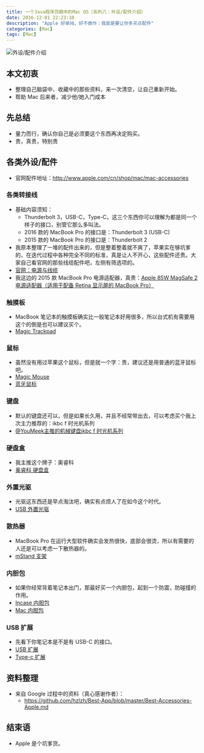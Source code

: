 ```yaml
---
title: 一个Java程序员眼中的Mac OS（系列八：外设/配件介绍）
date: 2016-12-01 22:23:10
description: "Apple 好单纯，好不做作：我就是要让你多买点配件"
categories: [Mac]
tags: [Mac]
---
```



<!-- more -->

![外设/配件介绍](http://img.youmeek.com/2016/Mac-peripheral.jpg)

## 本文初衷

- 整理自己脑袋中、收藏中的那些资料，来一次清空，让自己重新开始。
- 帮助 Mac 后来者，减少他/她入门成本

## 先总结

- 量力而行，确认你自己是必须要这个东西再决定购买。
- 贵，真贵，特别贵

## 各类外设/配件

- 官网配件地址：<http://www.apple.com/cn/shop/mac/mac-accessories>

### 各类转接线

- 基础内容须知：
	- Thunderbolt 3，USB-C，Type-C，这三个东西你可以理解为都是同一个样子的接口，别管它那么多叫法。
	- 2016 款的 MacBook Pro 的接口是：Thunderbolt 3 (USB-C) 
	- 2015 款的 MacBook Pro 的接口是：Thunderbolt 2
- 我原本整理了一堆的配件出来的，但是整着整着就不爽了，苹果实在够坑爹的，在迭代过程中各种完全不同的标准，真是让人不开心，这些配件还贵。大家自己看官网的那些线缆配件吧，左侧有筛选项的。
- [官网：电源与线缆](http://www.apple.com/cn/shop/mac/mac-accessories/power-cables)
- 我这边的 2015 款 MacBook Pro 电源适配器，真贵：[Apple 85W MagSafe 2 电源适配器（适用于配备 Retina 显示屏的 MacBook Pro）](http://www.apple.com/cn/shop/product/MD506CH/A/apple-85w-magsafe-2-power-adapter-for-macbook-pro-with-retina-display?fnode=8b&fs=f%3D15inchmacbookproretinadisplay%26fh%3D4595%252B2c15)

### 触摸板

- MacBook 笔记本的触摸板确实比一般笔记本好用很多，所以台式机有需要用这个的倒是也可以建议买个。
- [Magic Trackpad](http://search.jd.com/Search?keyword=Magic%20Trackpad&enc=utf-8&cu=true&utm_source=ads.union.jd.com&utm_medium=tuiguang&utm_campaign=t_248690136_&utm_term=8167621f00484d24a236f6de24a4185c-p_276666007&abt=3)

### 鼠标

- 虽然没有用过苹果这个鼠标，但是就一个字：贵，建议还是用普通的蓝牙鼠标吧。
- [Magic Mouse](http://search.jd.com/Search?keyword=Magic%20Mouse&enc=utf-8&cu=true&utm_source=ads.union.jd.com&utm_medium=tuiguang&utm_campaign=t_248690136_&utm_term=189ee5f22e79498194262236daa73b29-p_276666007&abt=3)
- [蓝牙鼠标](http://search.jd.com/Search?keyword=蓝牙鼠标&enc=utf-8&cu=true&utm_source=ads.union.jd.com&utm_medium=tuiguang&utm_campaign=t_248690136_&utm_term=46099470adfa454c8e3aa74e66fe1bab-p_276666007&abt=3)

### 键盘

- 默认的键盘还可以，但是如果长久用，并且不经常带出去，可以考虑买个我上次主力推荐的：ikbc f 时光机系列
- [@YouMeek主推的机械键盘ikbc f 时光机系列](http://www.youmeek.com/ikbc-f-rgb/)

### 硬盘盒

- 我主推这个牌子：奥睿科
- [奥睿科 硬盘盒](http://search.jd.com/Search?keyword=奥睿科%20硬盘盒&enc=utf-8&cu=true&utm_source=ads.union.jd.com&utm_medium=tuiguang&utm_campaign=t_248690136_&utm_term=ad5959dcedb14cdc833cb8c24b9d20f1-p_276666007&abt=3)


### 外置光驱

- 光驱这东西还是早点淘汰吧，确实有点烦人了在如今这个时代。
- [USB 外置光驱](http://search.jd.com/Search?keyword=usb%20外置光驱&enc=utf-8&cu=true&utm_source=ads.union.jd.com&utm_medium=tuiguang&utm_campaign=t_248690136_&utm_term=085e614cfc774270a8d72fd79147dc34-p_276666007&abt=3)


### 散热器

- MacBook Pro 在运行大型软件确实会发热很快，底部会很烫，所以有需要的人还是可以考虑一下散热器的。
- [mStand 支架](http://search.jd.com/Search?keyword=mStand&enc=utf-8&cu=true&utm_source=ads.union.jd.com&utm_medium=tuiguang&utm_campaign=t_248690136_&utm_term=0986b3c0b8c84c9ca3188724aa08fbbc-p_276666007&abt=3)

### 内胆包

- 如果你经常背着笔记本出门，那最好买一个内胆包，起到一个防震，防碰撞的作用。
- [Incase 内胆包](http://search.jd.com/Search?keyword=Incase%20内胆包&enc=utf-8&cu=true&utm_source=ads.union.jd.com&utm_medium=tuiguang&utm_campaign=t_248690136_&utm_term=016c77e864e34333acf7d0163c3fc600-p_276666007&abt=3)
- [Mac 内胆包](http://search.jd.com/Search?keyword=mac%20内胆包&enc=utf-8&cu=true&utm_source=ads.union.jd.com&utm_medium=tuiguang&utm_campaign=t_248690136_&utm_term=aaa43598a2ae48328bd4cd5920d9b719-p_276666007&abt=3)


### USB 扩展

- 先看下你笔记本是不是有 USB-C 的接口。
- [USB 扩展](http://search.jd.com/Search?keyword=USB%20扩展&enc=utf-8&qrst=1&rt=1&stop=1&vt=2&psort=3&click=0)
- [Type-c 扩展](http://search.jd.com/Search?keyword=USB%20扩展&enc=utf-8&qrst=1&rt=1&stop=1&vt=2&psort=3&click=0)



## 资料整理

- 来自 Google 过程中的资料（真心感谢作者）：
    - <https://github.com/hzlzh/Best-App/blob/master/Best-Accessories-Apple.md>


## 结束语

- Apple 是个坑爹货。

